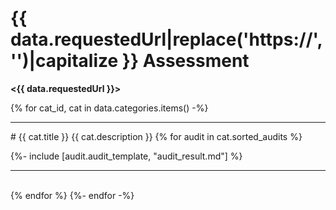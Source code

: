 <style>
img { max-width:500px; height: auto; max-height: 500px; min-width:10px; min-height:10px; }
img,iframe {border: 1px solid #ccc;}
a { color: blue; }
pre code { font: 9px; }
pre { font: inherit; word-wrap: break-word; background: none; border: none; }
.force-thumbnail { width: 150px; }
.force-thumbnail img { height: auto; }
</style>

# {{ data.requestedUrl|replace('https://', '')|capitalize }} Assessment

__<{{ data.requestedUrl }}>__


{% for cat_id, cat in data.categories.items() -%}
<hr>
# {{ cat.title }}
{{ cat.description }}
{% for audit in cat.sorted_audits %}

{%- include [audit.audit_template, "audit_result.md"] %}
<hr>
<br>
{% endfor %}
{%- endfor -%}
